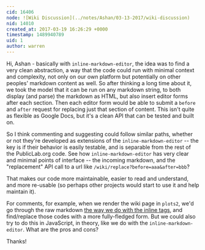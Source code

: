 ```yaml
---
cid: 16406
node: ![Wiki Discussion](../notes/Ashan/03-13-2017/wiki-discussion)
nid: 14010
created_at: 2017-03-19 16:26:29 +0000
timestamp: 1489940789
uid: 1
author: warren
---
```


Hi, Ashan - basically with `inline-markdown-editor`, the idea was to find a very clean abstraction, a way that the code could run with minimal context and complexity, not only on our own platform but potentially on other peoples' markdown content as well. So after thinking a long time about it, we took the model that it can be run on any markdown string, to both display (and parse) the markdown as HTML, but also insert editor forms after each section. Then each editor form would be able to submit a `before` and `after` request for replacing just that section of content. This isn't quite as flexible as Google Docs, but it's a clean API that can be tested and built on. 

So I think commenting and suggesting could follow similar paths, whether or not they're developed as extensions of the `inline-markdown-editor` -- the key is if their behavior is easily testable, and is separable from the rest of the PublicLab.org code. See how `inline-markdown-editor` has very clear and minimal points of interface -- the incoming markdown, and the "replacement" API call to a url like `/wiki/replace?before=aaa&after=bbb`?

That makes our code more maintainable, easier to read and understand, and more re-usable (so perhaps other projects would start to use it and help maintain it).

For comments, for example, when we render the wiki page in `plots2`, we'd go through the raw markdown [the way we do with the inline tags](https://github.com/publiclab/plots2/blob/master/app/models/concerns/node_shared.rb#L13), and find/replace those codes with a more fully-fledged form. But we could also try to do this in JavaScript, in theory, like we do with the `inline-markdown-editor`. What are the pros and cons? 

Thanks!